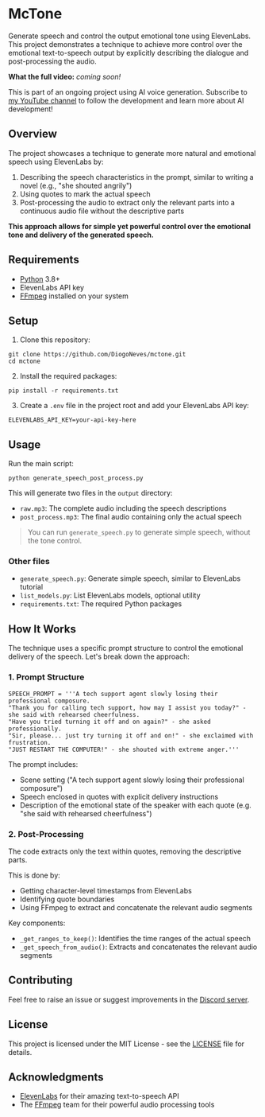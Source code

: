 # McTone

Generate speech and control the output emotional tone using ElevenLabs.  
This project demonstrates a technique to achieve more control over the emotional
text-to-speech output by explicitly describing the dialogue and post-processing
the audio.

**What the full video:** _coming soon!_

This is part of an ongoing project using AI voice generation.
Subscribe to [my YouTube channel](https://www.youtube.com/@DiogoNeves) to
follow the development and learn more about AI development!

## Overview

The project showcases a technique to generate more natural and emotional
speech using ElevenLabs by:

1. Describing the speech characteristics in the prompt, similar to writing
   a novel (e.g., "she shouted angrily")
2. Using quotes to mark the actual speech
3. Post-processing the audio to extract only the relevant parts into a
   continuous audio file without the descriptive parts

**This approach allows for simple yet powerful control over the emotional tone
and delivery of the generated speech.**

## Requirements

- [Python](https://www.python.org/downloads/) 3.8+
- ElevenLabs API key
- [FFmpeg](https://www.ffmpeg.org/download.html) installed on your system

## Setup

1. Clone this repository:

```
git clone https://github.com/DiogoNeves/mctone.git
cd mctone
```

2. Install the required packages:

```
pip install -r requirements.txt
```

3. Create a `.env` file in the project root and add your ElevenLabs API key:

```
ELEVENLABS_API_KEY=your-api-key-here
```

## Usage

Run the main script:

```
python generate_speech_post_process.py
```

This will generate two files in the `output` directory:

- `raw.mp3`: The complete audio including the speech descriptions
- `post_process.mp3`: The final audio containing only the actual speech

> You can run `generate_speech.py` to generate simple speech, without the tone
> control.

### Other files

- `generate_speech.py`: Generate simple speech, similar to ElevenLabs tutorial
- `list_models.py`: List ElevenLabs models, optional utility
- `requirements.txt`: The required Python packages

## How It Works

The technique uses a specific prompt structure to control the emotional
delivery of the speech. Let's break down the approach:

### 1. Prompt Structure

```
SPEECH_PROMPT = '''A tech support agent slowly losing their professional composure.
"Thank you for calling tech support, how may I assist you today?" - she said with rehearsed cheerfulness.
"Have you tried turning it off and on again?" - she asked professionally.
"Sir, please... just try turning it off and on!" - she exclaimed with frustration.
"JUST RESTART THE COMPUTER!" - she shouted with extreme anger.'''
```

The prompt includes:

- Scene setting ("A tech support agent slowly losing their professional
  composure")
- Speech enclosed in quotes with explicit delivery instructions
- Description of the emotional state of the speaker with each quote (e.g. "she
  said with rehearsed cheerfulness")

### 2. Post-Processing

The code extracts only the text within quotes, removing the descriptive
parts.

This is done by:

- Getting character-level timestamps from ElevenLabs
- Identifying quote boundaries
- Using FFmpeg to extract and concatenate the relevant audio segments

Key components:

- `_get_ranges_to_keep()`: Identifies the time ranges of the actual speech
- `_get_speech_from_audio()`: Extracts and concatenates the relevant audio
  segments

## Contributing

Feel free to raise an issue or suggest improvements in the
[Discord server](https://discord.gg/kyy5ncWsMa).

## License

This project is licensed under the MIT License - see the [LICENSE](LICENSE) file for details.

## Acknowledgments

- [ElevenLabs](https://elevenlabs.io/) for their amazing text-to-speech API
- The [FFmpeg](https://www.ffmpeg.org/) team for their powerful audio
  processing tools
